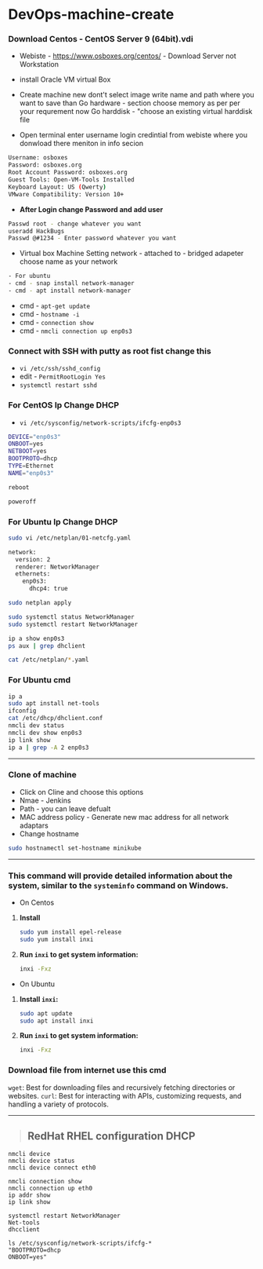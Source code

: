 # DevOps-machine-create

### Download Centos - CentOS Server 9 (64bit).vdi
 - Webiste - https://www.osboxes.org/centos/ - Download Server not Workstation
 - install Oracle VM virtual Box
 - Create machine new dont't select image write name and path where you want to save than
   Go hardware - section choose memory as per per your requrement now Go harddisk - "choose an existing virtual harddisk file

- Open terminal enter username login credintial from webiste where you donwload there meniton in info secion
```sh
Username: osboxes
Password: osboxes.org
Root Account Password: osboxes.org
Guest Tools: Open-VM-Tools Installed
Keyboard Layout: US (Qwerty)
VMware Compatibility: Version 10+
```

- **After Login change Password and add user**
```sh
Passwd root - change whatever you want
useradd HackBugs
Passwd @#1234 - Enter password whatever you want
```

- Virtual box Machine Setting network - attached to - bridged adapeter choose name as your network
```sh
- For ubuntu
- cmd - snap install network-manager
- cmd - apt install network-manager 
```  
- cmd - ```apt-get update```
- cmd - ```hostname -i```
- cmd - ```connection show ```
- cmd - ```nmcli connection up enp0s3 ```

### Connect with SSH with putty as root fist change this
- ```vi /etc/ssh/sshd_config```
- edit - ```PermitRootLogin Yes```
- ```systemctl restart sshd```

### For CentOS Ip Change DHCP
- ```vi /etc/sysconfig/network-scripts/ifcfg-enp0s3```
```sh
DEVICE="enp0s3"
ONBOOT=yes
NETBOOT=yes
BOOTPROTO=dhcp
TYPE=Ethernet
NAME="enp0s3"
```
```sh
reboot
```
```sh
poweroff
```

### For Ubuntu Ip Change DHCP 
```sh
sudo vi /etc/netplan/01-netcfg.yaml
```
```sh
network:
  version: 2
  renderer: NetworkManager
  ethernets:
    enp0s3:
      dhcp4: true
```
```sh
sudo netplan apply
```
```sh
sudo systemctl status NetworkManager
sudo systemctl restart NetworkManager
```
```sh
ip a show enp0s3
ps aux | grep dhclient
```
```sh
cat /etc/netplan/*.yaml
```

### For Ubuntu cmd
```sh
ip a
sudo apt install net-tools
ifconfig
cat /etc/dhcp/dhclient.conf
nmcli dev status
nmcli dev show enp0s3
ip link show
ip a | grep -A 2 enp0s3
```
__________________________________________________________________________

### Clone of machine
 - Click on Cline and choose this options
 - Nmae - Jenkins
 - Path - you can leave defualt
 - MAC address policy - Generate new mac address for all network adaptars
 - Change hostname
```sh
sudo hostnamectl set-hostname minikube
```
__________________________________________________________________________

### This command will provide detailed information about the system, similar to the `systeminfo` command on Windows.

- On Centos
1. **Install**
   ```bash
   sudo yum install epel-release
   sudo yum install inxi
   ```

2. **Run `inxi` to get system information:**
   ```bash
   inxi -Fxz
   ```
  
- On Ubuntu
1. **Install `inxi`:**
   ```bash
   sudo apt update
   sudo apt install inxi
   ```

2. **Run `inxi` to get system information:**
   ```bash
   inxi -Fxz
   ```

 ### Download file from internet use this cmd
 `wget`: Best for downloading files and recursively fetching directories or websites.
 `curl`: Best for interacting with APIs, customizing requests, and handling a variety of protocols.

<hr>

> ## RedHat RHEL configuration DHCP

```
nmcli device
nmcli device status
nmcli device connect eth0
```
```
nmcli connection show
nmcli connection up eth0
ip addr show
ip link show
```
```
systemctl restart NetworkManager
Net-tools
dhcclient
```
```
ls /etc/sysconfig/network-scripts/ifcfg-*
"BOOTPROTO=dhcp
ONBOOT=yes"
```


